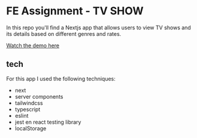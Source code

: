 # FE Assignment - TV SHOW

In this repo you'll find a Nextjs app that allows users to view TV shows and its details based on different genres and rates.

<p>
  <a href="https://passwords-7oqj.vercel.app/">Watch the demo here</a>
</p>

## tech

For this app I used the following techniques:
- next
- server components
- tailwindcss
- typescript
- eslint
- jest en react testing library
- localStorage

